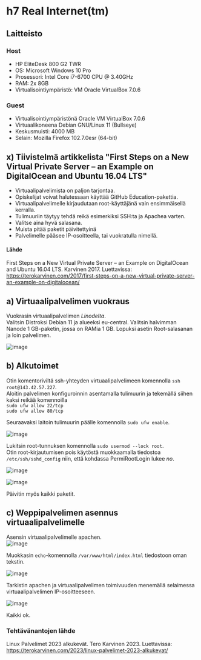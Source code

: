 # h7 Real Internet(tm)

## Laitteisto  

### Host  

* HP EliteDesk 800 G2 TWR  
* OS: Microsoft Windows 10 Pro  
* Prosessori: Intel Core i7-6700 CPU @ 3.40GHz  
* RAM: 2x 8GB  
* Virtualisointiympäristö: VM Oracle VirtualBox 7.0.6  

### Guest
* Virtualisointiympäristönä Oracle VM VirtualBox 7.0.6  
* Virtuaalikoneena Debian GNU/Linux 11 (Bullseye)  
* Keskusmuisti: 4000 MB   
* Selain: Mozilla Firefox 102.7.0esr (64-bit)  

## x) Tiivistelmä artikkelista "First Steps on a New Virtual Private Server – an Example on DigitalOcean and Ubuntu 16.04 LTS"  

* Virtuaalipalvelimista on paljon tarjontaa. 
* Opiskelijat voivat halutessaan käyttää GitHub Education-pakettia.  
* Virtuaalipalvelimelle kirjaudutaan root-käyttäjänä vain ensimmäisellä kerralla. 
* Tulimuuriin täytyy tehdä reikä esimerkiksi SSH:ta ja Apachea varten.  
* Valitse aina hyvä salasana.  
* Muista pitää paketit päivitettyinä  
* Palvelimelle pääsee IP-osoitteella, tai vuokratulla nimellä.  

#### Lähde  

First Steps on a New Virtual Private Server – an Example on DigitalOcean and Ubuntu 16.04 LTS. Karvinen 2017. Luettavissa: https://terokarvinen.com/2017/first-steps-on-a-new-virtual-private-server-an-example-on-digitalocean/


## a) Virtuaalipalvelimen vuokraus

Vuokrasin virtuaalipalvelimen *Linodelta*.  
Valitsin Distroksi Debian 11 ja alueeksi eu-central. Valitsin halvimman Nanode 1 GB-paketin, jossa on RAMia 1 GB. Lopuksi asetin Root-salasanan ja loin palvelimen.

![image](https://user-images.githubusercontent.com/90974678/217782379-1aa4814a-1883-4423-90e0-e12eebe3a858.png)  

## b) Alkutoimet  

Otin komentoriviltä ssh-yhteyden virtuaalipalvelimeen komennolla ```ssh root@143.42.57.227```.  
Aloitin palvelimen konfiguroinnin asentamalla tulimuurin ja tekemällä siihen kaksi reikää komennoilla  
```sudo ufw allow 22/tcp```  
```sudo ufw allow 80/tcp```  

Seuraavaksi laitoin tulimuurin päälle komennolla ```sudo ufw enable```.  

![image](https://user-images.githubusercontent.com/90974678/217800768-ad6d6102-bfa0-4235-ab99-bafc9b14d4d8.png)  

Lukitsin root-tunnuksen komennolla ```sudo usermod --lock root```.  
Otin root-kirjautumisen pois käytöstä muokkaamalla tiedostoa ```/etc/ssh/sshd_config``` niin, että kohdassa PermiRootLogin lukee *no*.  

![image](https://user-images.githubusercontent.com/90974678/217801752-fad0c1a7-85fd-430d-bde5-df48b29b0987.png)

![image](https://user-images.githubusercontent.com/90974678/217801600-1929994d-259c-476f-88eb-6bf9f170ce06.png)  

Päivitin myös kaikki paketit.  

## c) Weppipalvelimen asennus virtuaalipalvelimelle

Asensin virtuaalipalvelimelle apachen.  
![image](https://user-images.githubusercontent.com/90974678/217802042-86429f91-d187-4700-9dcb-da3e1a210da1.png)

Muokkasin ```echo```-komennolla  ```/var/www/html/index.html``` tiedostoon oman tekstin.  

![image](https://user-images.githubusercontent.com/90974678/217802460-b15a8565-1aa8-4753-959b-4b63ffcd5407.png)  

Tarkistin apachen ja virtuaalipalvelimen toimivuuden menemällä selaimessa virtuaalipalvelimen IP-osoitteeseen.  

![image](https://user-images.githubusercontent.com/90974678/217802533-4231c561-fbce-467e-a4c3-d7d83ae16272.png)  

Kaikki ok.  


### Tehtävänantojen lähde  
Linux Palvelimet 2023 alkukevät. Tero Karvinen 2023. Luettavissa: https://terokarvinen.com/2023/linux-palvelimet-2023-alkukevat/  


